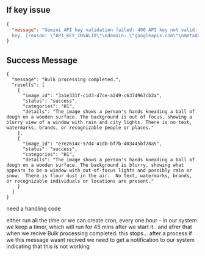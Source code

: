 ## If key issue

```json
{
  "message": "Gemini API key validation failed: 400 API key not valid. Please pass a valid API
  key. [reason: \"API_KEY_INVALID\"\ndomain: \"googleapis.com\"\nmetadata {\n  key: \"service\"\n  value: \"generativelanguage.googleapis.com\"\n}\n, locale: \"en-US\"\nmessage: \"API key not valid. Please pass a valid API key.\"\n]"
}
```

## Success Message

    {
      "message": "Bulk processing completed.",
      "results": [
        {
          "image_id": "3a1e331f-c1d3-47ce-a249-c6374967cb2a",
          "status": "success",
          "categories": "H1",
          "details": "The image shows a person's hands kneading a ball of dough on a wooden surface. The background is out of focus, showing a blurry view of a window with rain and city lights. There is no text, watermarks, brands, or recognizable people or places."
        },
        {
          "image_id": "e7e2614c-57d4-41db-bf7b-403445bf78a5",
          "status": "success",
          "categories": "H1",
          "details": "The image shows a person's hands kneading a ball of dough on a wooden surface. The background is blurry, showing what appears to be a window with out-of-focus lights and possibly rain or snow.  There is flour dust in the air.  No text, watermarks, brands, or recognizable individuals or locations are present."
        }
      ]
    }
    

need a handling code 

either run all the time or
we can create cron, every one hour -  in our system we keep a timer, which will run for 45 mins after we start it.. and afrer that when we recive Bulk processing completed. this stops... 
after a process if we this message wasnt recived we need to get a notification to our system indicating that this is not working
